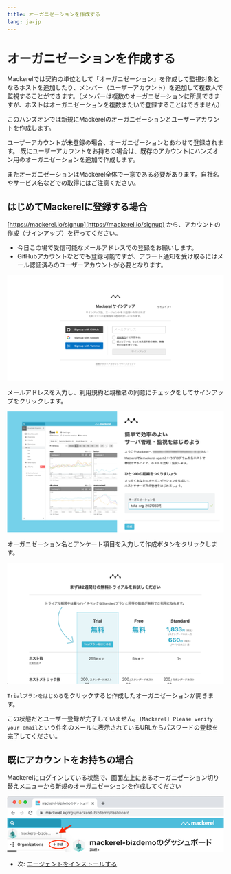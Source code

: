 ```yaml
---
title: オーガニゼーションを作成する
lang: ja-jp
---
```


# オーガニゼーションを作成する

Mackerelでは契約の単位として「オーガニゼーション」を作成して監視対象となるホストを追加したり、メンバー（ユーザーアカウント）を追加して複数人で監視することができます。（メンバーは複数のオーガニゼーションに所属できますが、ホストはオーガニゼーションを複数またいで登録することはできません）

このハンズオンでは新規にMackerelのオーガニゼーションとユーザーアカウントを作成します。

ユーザーアカウントが未登録の場合、オーガニゼーションとあわせて登録されます。
既にユーザーアカウントをお持ちの場合は、既存のアカウントにハンズオン用のオーガニゼーションを追加で作成します。

またオーガニゼーションはMackerel全体で一意である必要があります。自社名やサービス名などでの取得にはご注意ください。

## はじめてMackerelに登録する場合
[https://mackerel.io/signup](https://mackerel.io/signup) から、アカウントの作成（サインアップ）を行ってください。

- 今日この場で受信可能なメールアドレスでの登録をお願いします。
- GitHubアカウントなどでも登録可能ですが、アラート通知を受け取るにはメール認証済みのユーザーアカウントが必要となります。

![](./signup.png)

メールアドレスを入力し、利用規約と親権者の同意にチェックをしてサインアップをクリックします。

![](./instruction.png)

オーガニゼーション名とアンケート項目を入力して作成ボタンをクリックします。

![](./plan.png)

`Trialプランをはじめる`をクリックすると作成したオーガニゼーションが開きます。

この状態だとユーザー登録が完了していません。`[Mackerel] Please verify your email`という件名のメールに表示されているURLからパスワードの登録を完了してください。


## 既にアカウントをお持ちの場合
Mackerelにログインしている状態で、画面左上にあるオーガニゼーション切り替えメニューから新規のオーガニゼーションを作成してください

![](./create_new_org.png)

- 次: [エージェントをインストールする](/02_install_agent/readme.md)
